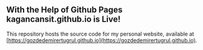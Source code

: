 ## With the Help of Github Pages kagancansit.github.io is Live!

This repository hosts the source code for my personal website, available at [https://gozdedemirertugrul.github.io](https://gozdedemirertugrul.github.io). 
